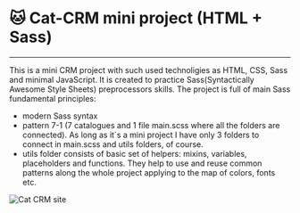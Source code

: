 # :cat: Cat-CRM mini project (HTML + Sass)

---

This is a mini CRM project with such used technoligies as HTML, CSS, Sass and minimal JavaScript. 
It is created to practice Sass(Syntactically Awesome Style Sheets) preprocessors skills. The project is full of main Sass fundamental principles:

- modern Sass syntax
- pattern 7-1 (7 catalogues and 1 file main.scss where all the folders are connected).
As long as it`s a mini project I have only 3 folders to connect in main.scss and utils folders, of course.
- utils folder consists of basic set of helpers: mixins, variables, placeholders and functions.
They help to use and reuse common patterns along the whole project applying to the map of colors, fonts etc.

![Cat CRM site](src/img/CatCRMpage.png)
